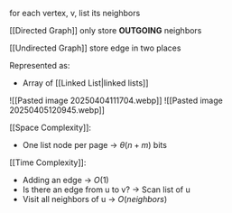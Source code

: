 for each vertex, v, list its neighbors

[[Directed Graph]] only store **OUTGOING** neighbors

[[Undirected Graph]] store edge in two places

Represented as:
- Array of [[Linked List|linked lists]]

![[Pasted image 20250404111704.webp]]
![[Pasted image 20250405120945.webp]]

[[Space Complexity]]:
- One list node per page -> $\theta(n+m)$ bits

[[Time Complexity]]:
- Adding an edge -> $O(1)$
- Is there an edge from u to v? -> Scan list of u
- Visit all neighbors of u -> $O(neighbors)$

